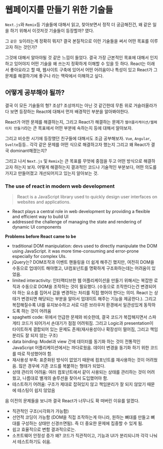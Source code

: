 # 웹페이지를 만들기 위한 기술들

`Next.js`와 `Remix`등 기술들에 대해서 읽고, 찾아보면서 정작 더 궁금해진건, 왜 같은 일을 하기 위해서 이것저것 기술들이 등장할까? 였다.

그 `같은 일`이라는게 정확히 뭐지? 결국 본질적으로 이런 기술들을 써서 어떤 목표를 이루고자 하는 것인가?

그것에 대해서 알아야될 것 같은 느낌이 들었다. 결국 가장 근본적인 목표에 대해서 인지하고 있어야지 어떤 기술을 왜 쓰는지 정확하게 이해할 수 있을 듯 하다. React는 이래서 좋아요라고 할 때, 웹사이트 구축에 있어서 어떤 어려움이나 특성이 있고 React가 그 문제를 해결하기에 좋구나 라는 맥락에서 이해하고 싶다.

## 어떻게 공부해야 될까?

결국 이 모든 기술들의 형? 조상? 조상까지는 아닌 것 같긴한데 무튼 위로 거슬러올라가다 보면 등장하는 React에 대해서 먼저 배경적인 부분을 알아봐야한다.

React가 어떤 문제를 해결하는지, 그리고 React가 해결하는 문제가 `웹어플리케이션/웹페이지 만들기`라는 큰 목표에서 어떤 부분에 속하는지 등에 대해서 알아보자.

그리고 비슷한 시기에 등장했던 친구들에 대해서도 조금 공부해보자. `Vue`, `Angular`, `Svelte`등등.. 각각 같은 문제를 어떤 식으로 해결하고자 했는지 그리고 왜 React가 결국 dominant해졌는지?

그리고 나서 `Next.js` 및 `Remix`는 큰 목표를 무엇에 중점을 두고 어떤 방식으로 해결하고자 하는지 보자. 어떻게 해결하는지 결과적인 코드나 기술적인 부분보다, 어떤 의도를 가지고 만들어졌고 개선되어지고 있는지 알아보는 것.

### The use of react in modern web development

> React is a JavaScript library used to quickly design user interfaces on websites and applications.

- React plays a central role in web development by providing a flexible and efficient way to build UI
- addressed the challenge of managing the state and rendering of dynamic UI components

**Problems before React came to be**

- traditional DOM manipulation: devs used to directly manipulate the DOM using JavaScript. it was more time-consuming and error-prone especially for complex UIs.
- jQuery는? DOM조작과 이벤트 핸들링을 더 쉽게 해주긴 했지만, 여전히 DOM을 수동으로 업데이트 해야했고, UI컴포넌트를 명확하게 구조화하는데는 어려움이 있었음.
- limited interactivity: 인터랙티브한 웹 어플리케이션을 만들기 위해서는 복잡한 로직과 수동으로 DOM을 조작하는 것이 필요했다. (수동으로 조작한다는건 변경되어야 하는 요소를 집어서 값을 변경하는 처리를 직접 했어야 한다는 의미. React 는 상태가 변경되면 해당되는 부분을 알아서 업데이트 해주는 기능을 제공한다.). 그리고 복잡해질수록 UI를 유지보수하고 서로 다른 브라우저 환경에서 일관성있게 동작하도록 하는 것이 어려움
- spaghetti code: 위에서 언급한 문제와 비슷한데, 결국 코드가 복잡해지면서 스파게티 코드가 되어가서 손대기가 점점 어려워짐. 그리고 Logic과 presentation이 타이트하게 결합되어 있는 문제도 존재(재사용성이나 확장성이 떨어짐, 그리고 책임 분리도 잘 되지 않는 구조)
- data binding: Model과 view 간에 데이터를 동기화 하는 것이 전통적인 JavaScript 어플리케이션에서는 까다로웠음. 데이터 변경을 동기화 하기 위한 코드를 따로 작성했어야 함.
- 재사용성 부족: 표준화된 방식이 없었기 때문에 컴포넌트를 재사용하는 것이 어려웠음. 많은 경우에 기존 코드를 복붙하는 형태가 되었다.
- 상태 관리의 어려움: 여러 컴포넌트에서 같이 사용되는 상태를 관리하는 것이 어려웠고, 나름대로 별개의 솔루션을 찾아서 도입했어야 함.
- 테스트하기 어려움: 구조가 제대로 잡혀있지 않고 책임분리가 잘 되지 않았기 때문에 테스팅이 쉽지 않았음

음 이전의 문제들을 보니까 결국 React가 너무나도 확 떠버린 이유를 알겠다.

- 직관적인 구조(시각화가 가능함)
- 선언적 코딩이 가능함 (DOM을 직접 조작하는게 아니라, 원하는 뼈대를 만들고 뼈대를 구성하는 상태만 신경쓰면됨). 즉 더 중요한 문제에 집중할 수 있게 됨.
- 쉽고 효율적으로 변함 결과적으로는.
- 소프트웨어 안정성 증가 왜? 코드가 직관적이고, 기능과 UI가 분리되니까 각각 나눠서 테스트하기도 쉬움.
